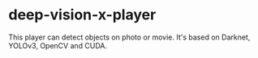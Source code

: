 # deep-vision-x-player
This player can detect objects on photo or movie. It's based on Darknet, YOLOv3, OpenCV and CUDA.
